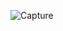 ![Capture](https://github.com/YatharthPandya/Moqui_assignment-L1/assets/98046678/c7d8e365-ed2f-493c-857b-1dcdbe35cc86)
